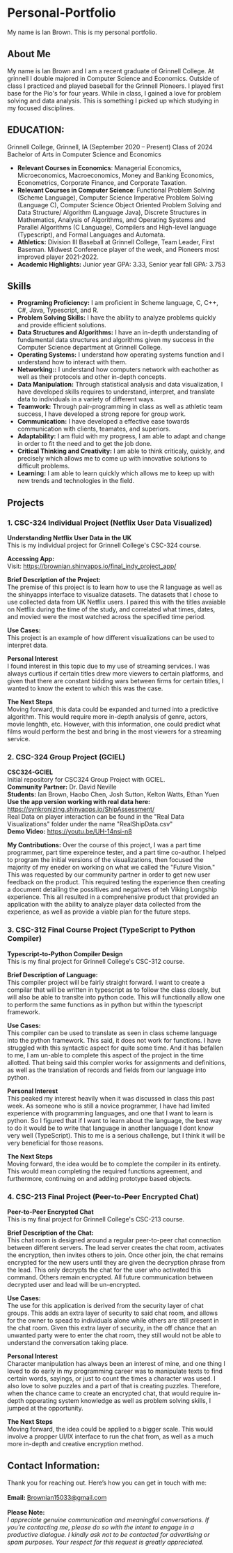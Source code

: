 # Personal-Portfolio
My name is Ian Brown. This is my personal portfolio.

## About Me
My name is Ian Brown and I am a recent graduate of Grinnell College. At grinnell I double majored in Computer Science and Economics. Outside of class I practiced and played baseball for the Grinnell Pioneers. I played first base for the Pio's for four years. While in class, I gained a love for problem solving and data analysis. This is something I picked up which studying in my focused disciplines. 

## EDUCATION:                                                                                                                                               
Grinnell College, Grinnell, IA (September 2020 – Present) Class of 2024
Bachelor of Arts in Computer Science and Economics 
- **Relevant Courses in Economics**: Managerial Economics, Microeconomics, Macroeconomics, Money and Banking Economics, Econometrics, Corporate Finance, and Corporate Taxation.
- **Relevant Courses in Computer Science**: Functional Problem Solving (Scheme Language), Computer Science Imperative Problem Solving (Language C), Computer Science Object Oriented Problem Solving and Data Structure/ Algorithm (Language Java), Discrete Structures in Mathematics, Analysis of Algorithms, and Operating Systems and Parallel Algorithms (C Language), Compilers and High-level language (Typescript), and Formal Languages and Automata.
- **Athletics:** Division III Baseball at Grinnell College, Team Leader, First Baseman. Midwest Conference player of the week, and Pioneers most improved player 2021-2022.
- **Academic Highlights:** Junior year GPA: 3.33, Senior year fall GPA: 3.753

## Skills
- **Programing Proficiency:** I am proficient in Scheme language, C, C++, C#, Java, Typescript, and R.
- **Problem Solving Skills:** I have the ability to analyze problems quickly and provide efficient solutions.
- **Data Structures and Algorithms:** I have an in-depth understanding of fundamental data structures and algorithms given my success in the Computer Science department at Grinnell College.
- **Operating Systems:** I understand how operating systems function and I understand how to interact with them.
- **Networking::** I understand how computers network with eachother as well as their protocols and other in-depth concepts.
- **Data Manipulation:** Through statistical analysis and data visualization, I have developed skills requires to understand, interpret, and translate data to individuals in a variety of different ways. 
- **Teamwork:** Through pair-programming in class as well as athletic team success, I have developed a strong repore for group work.
- **Communication:** I have developed a effective ease towards communication with clients, teamates, and superiors.
- **Adaptability:** I am fluid with my progress, I am able to adapt and change in order to fit the need and to get the job done.
- **Critical Thinking and Creativity:** I am able to think criticaly, quickly, and precisely which allows me to come up with innovative solutions to difficult problems.
- **Learning:** I am able to learn quickly which allows me to keep up with new trends and technologies in the field.  



## Projects
### **1. CSC-324 Individual Project (Netflix User Data Visualized)**
**Understanding Netflix User Data in the UK** <br />
This is my individual project for Grinnell College's CSC-324 course.<br /> 

**Accessing App:** <br />
Visit: https://brownian.shinyapps.io/final_indy_project_app/<br />

**Brief Description of the Project:** <br />
The premise of this project is to learn how to use the R language as well as the shinyapps interface to visualize datasets. The datasets that I chose to use collected data from UK Netflix users. I paired this with the titles avaiable on Netflix during the time of the study, and correlated what times, dates, and movied were the most watched across the specified time period. 

**Use Cases:** <br />
This project is an example of how different visualizations can be used to interpret data. <br />

**Personal Interest**<br />
I found interest in this topic due to my use of streaming services. I was always curtious if certain titles drew more viewers to certain platforms, and given that there are constant bidding wars between firms for certain titles, I wanted to know the extent to which this was the case. <br />

**The Next Steps**<br />
Moving forward, this data could be expanded and turned into a predictive algorithm. This would require more in-depth analysis of genre, actors, movie lenghth, etc. However, with this information, one could predict what films would perform the best and bring in the most viewers for a streaming service.<br />  

### **2. CSC-324 Group Project (GCIEL)**
**CSC324-GCIEL** <br />
Initial repository for CSC324 Group Project with GCIEL. <br /> 
**Community Partner:** Dr. David Neville <br />
**Students:** Ian Brown, Haobo Chen, Josh Sutton, Kelton Watts, Ethan Yuen <br />
**Use the app version working with real data here:** https://synkronizing.shinyapps.io/ShipAssessment/ <br />
Real Data on player interaction can be found in the "Real Data Visualizations" folder under the name "RealShipData.csv"
<br />
**Demo Video:** https://youtu.be/UH-14nsi-n8 <br />

**My Contributions:**
Over the course of this project, I was a part time programmer, part time expereince tester, and a part time co-author. I helped to program the initial versions of the visualizations, then focused the majority of my eneder on working on what we called the "Future Vision." This was requested by our community partner in order to get new user feedback on the product. This required testing the experience then creating a document detailing the possitives and negatives of teh Viking Longship experience. This all resulted in a comprehensive product that provided an application with the ability to analyze player data collected from the experience, as well as provide a viable plan for the future steps. 


### **3. CSC-312 Final Course Project (TypeScript to Python Compiler)**
**Typescript-to-Python Compiler Design**<br />
This is my final project for Grinnell College's CSC-312 course. <br />

**Brief Description of Language:**<br /> 
This compiler project will be fairly straight forward. I want to create a compilar that will be written in typescript as to follow the class closely, but will also be able to translte into python code. This will functionally allow one to perform the same functions as in python but within the typescript framework. <br />

**Use Cases:**<br />
This compiler can be used to translate as seen in class scheme language into the python framework. This said, it does not work for functions. I have struggled with this syntactic aspect for quite some time. And it has befallen to me, I am un-able to complete this aspect of the project in the time allotted. That being said this compler works for assignments and definitions, as well as the translation of records and fields from our language into python. <br />

**Personal Interest**<br />
This peaked my interest heavily when it was discussed in class this past week. As someone who is still a novice programmer, I have had limited experience with programming languages, and one that I want to learn is python. So I figured that if I want to learn about the language, the best way to do it would be to write that language in another language I dont know very well (TypeScript). This to me is a serious challenge, but I think it will be very beneficial for those reasons. <br />

**The Next Steps** <br />
Moving forward, the idea would be to complete the compiler in its entirety. This would mean completing the required functions agreement, and furthermore, continuing on and adding prototype based objects. <br />


### **4. CSC-213 Final Project (Peer-to-Peer Encrypted Chat)**
**Peer-to-Peer Encrypted Chat**<br />
This is my final project for Grinnell College's CSC-213 course. <br />

**Brief Description of the Chat:** <br />
This chat room is designed around a regular peer-to-peer chat connection between different servers. The lead server creates the chat room, activates the encryption, then invites others to join. Once other join, the chat remains encrypted for the new users until they are given the decryption phrase from the lead. This only decrypts the chat for the user who activated this command. Others remain encrypted. All future communication between decrypted user and lead will be un-encrypted.  <br />

**Use Cases:**<br />
The use for this application is derived from the security layer of chat groups. This adds an extra layer of security to said chat room, and allows for the owner to spead to individuals alone while others are still present in the chat room. Given this extra layer of security, in the off chance that an unwanted party were to enter the chat room, they still would not be able to understand the conversation taking place. <br />

**Personal Interest**<br />
Character manipulation has always been an interest of mine, and one thing I loved to do early in my programming career was to manipulate texts to find certain words, sayings, or just to count the times a character was used. I also love to solve puzzles and a part of that is creating puzzles. Therefore, when the chance came to create an encrypted chat, that would require in-depth opperating system knowledge as well as problem solving skills, I jumped at the opportunity. <br />

**The Next Steps** <br />
Moving forward, the idea could be applied to a bigger scale. This would involve a propper UI/IX interface to run the chat from, as well as a much more in-depth and creative encryption method.  <br />



## Contact Information:
Thank you for reaching out. Here’s how you can get in touch with me: <br />
<br />
**Email:** Brownian15033@gmail.com <br />
<br />
**Please Note:** <br />
_I appreciate genuine communication and meaningful conversations. If you're contacting me, please do so with the intent to engage in a productive dialogue. I kindly ask not to be contacted for advertising or spam purposes. Your respect for this request is greatly appreciated._

